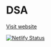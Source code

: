 # DSA

[Visit website](dsa-resources.netlify.app/)

[![Netlify Status](https://api.netlify.com/api/v1/badges/16b38f20-e54a-4def-84e8-440c374a2e6d/deploy-status)](https://app.netlify.com/sites/dsa-resources/deploys)
